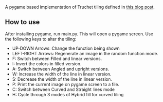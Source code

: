 A pygame based implementation of Truchet tiling defined in [this blog post](https://medium.com/@adbaysal/exploring-truchet-tiles-da61f02981a0).

## How to use
After installing pygame, run main.py. This will open a pygame screen. Use the following keys to alter the tiling:

* UP-DOWN Arrows: Change the function being shown
* LEFT-RIGHT Arrows: Regenerate an image in the random function mode.
* F: Switch between Filled and linear versions.
* I: Invert the colors in filled version.
* A: Switch between Angled and upright versions.
* W: Increase the width of the line in linear version.
* S: Decrease the width of the line in linear version.
* P: Print the current image on pygame screen to a file.
* C: Switch between Curved and Straight lines mode
* H: Cycle through 3 modes of Hybrid fill for curved tiling
